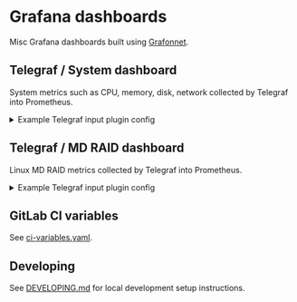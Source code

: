 # Grafana dashboards

Misc Grafana dashboards built using [Grafonnet](https://grafana.github.io/grafonnet/index.html).

## Telegraf / System dashboard

System metrics such as CPU, memory, disk, network collected by Telegraf into
Prometheus.

<details>
<summary>Example Telegraf input plugin config</summary>

```toml
[[inputs.cpu]]
  percpu = true
  totalcpu = true
  collect_cpu_time = false
  report_active = false
  core_tags = false

[[inputs.disk]]
  ignore_fs = ["tmpfs", "devtmpfs", "devfs", "iso9660", "overlay", "aufs", "squashfs"]

[[inputs.diskio]]

[[inputs.kernel]]

[[inputs.mem]]

[[inputs.processes]]

[[inputs.swap]]

[[inputs.system]]

[[inputs.net]]
  interfaces = ["eth*", "enp*", "br*", "eno*"]
```

</details>

## Telegraf / MD RAID dashboard

Linux MD RAID metrics collected by Telegraf into Prometheus.

<details>
<summary>Example Telegraf input plugin config</summary>

```toml
[[inputs.mdstat]]
```

</details>

## GitLab CI variables

See [ci-variables.yaml](ci-variables.yaml).

## Developing

See [DEVELOPING.md](DEVELOPING.md) for local development setup instructions.
